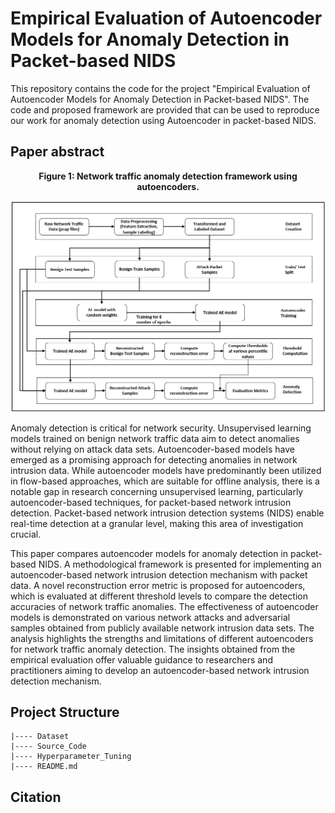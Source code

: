 # Empirical Evaluation of Autoencoder Models for Anomaly Detection in Packet-based NIDS

This repository contains the code for the project "Empirical Evaluation of Autoencoder Models for Anomaly Detection in Packet-based NIDS". The code and proposed framework are provided that can be used to reproduce our work for anomaly detection using Autoencoder in packet-based NIDS.

## Paper abstract

**<p align="center">Figure 1: Network traffic anomaly detection framework using autoencoders.</p>**
<p align="center">
<img src="https://github.com/quocnh/AE_Framework/blob/main/AE_frame.png"/>
</p>


Anomaly detection is critical for network security. Unsupervised learning models trained on benign network traffic data aim to detect anomalies without relying on attack data sets. Autoencoder-based models have emerged as a promising approach for detecting anomalies in network intrusion data. While autoencoder models have predominantly been utilized in flow-based approaches, which are suitable for offline analysis, there is a notable gap in research concerning unsupervised learning, particularly autoencoder-based techniques, for packet-based network intrusion detection. Packet-based network intrusion detection systems (NIDS) enable real-time detection at a granular level, making this area of investigation crucial.

This paper compares autoencoder models for anomaly detection in packet-based NIDS. A methodological framework is presented for implementing an autoencoder-based network intrusion detection mechanism with packet data. A novel reconstruction error metric is proposed for autoencoders, which is evaluated at different threshold levels to compare the detection accuracies of network traffic anomalies. The effectiveness of autoencoder models is demonstrated on various network attacks and adversarial samples obtained from publicly available network intrusion data sets. The analysis highlights the strengths and limitations of different autoencoders for network traffic anomaly detection. The insights obtained from the empirical evaluation offer valuable guidance to researchers and practitioners aiming to develop an autoencoder-based network intrusion detection mechanism.

## Project Structure
```
|---- Dataset 
|---- Source_Code
|---- Hyperparameter_Tuning
|---- README.md
```
## Citation

